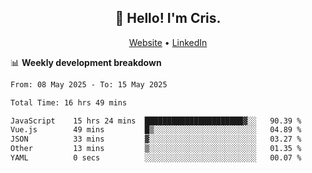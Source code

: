 
<h2 align="center">👋 Hello! I'm Cris.</h2>
<p align="center">
  <a href="https://www.criscunas.dev">Website</a> •
  <a href="https://www.linkedin.com/in/cristophercunas/">LinkedIn</a> 
</p>


📊 **Weekly development breakdown**
<!--START_SECTION:waka-->

```txt
From: 08 May 2025 - To: 15 May 2025

Total Time: 16 hrs 49 mins

JavaScript    15 hrs 24 mins  ██████████████████████▓░░   90.39 %
Vue.js        49 mins         █▒░░░░░░░░░░░░░░░░░░░░░░░   04.89 %
JSON          33 mins         ▓░░░░░░░░░░░░░░░░░░░░░░░░   03.27 %
Other         13 mins         ▒░░░░░░░░░░░░░░░░░░░░░░░░   01.35 %
YAML          0 secs          ░░░░░░░░░░░░░░░░░░░░░░░░░   00.07 %
```

<!--END_SECTION:waka-->
